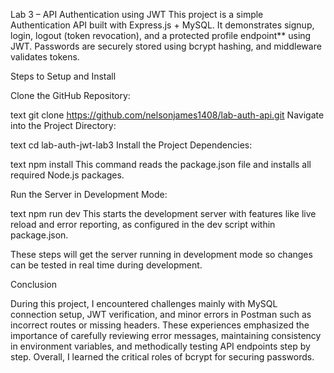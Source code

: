 Lab 3 – API Authentication using JWT This project is a simple Authentication API built with Express.js + MySQL.
It demonstrates signup, login, logout (token revocation), and a protected profile endpoint** using JWT.
Passwords are securely stored using bcrypt hashing, and middleware validates tokens.

Steps to Setup and Install 

Clone the GitHub Repository:

text
git clone https://github.com/nelsonjames1408/lab-auth-api.git
Navigate into the Project Directory:

text
cd lab-auth-jwt-lab3
Install the Project Dependencies:

text
npm install
This command reads the package.json file and installs all required Node.js packages.

Run the Server in Development Mode:

text
npm run dev
This starts the development server with features like live reload and error reporting, as configured in the dev script within package.json.

These steps will get the server running in development mode so changes can be tested in real time during development.


Conclusion

During this project, I encountered challenges mainly with MySQL connection setup, JWT verification, and minor errors in Postman such as incorrect routes or missing headers. 
These experiences emphasized the importance of carefully reviewing error messages, maintaining consistency in environment variables, and methodically testing API endpoints step by step.
Overall, I learned the critical roles of bcrypt for securing passwords.
